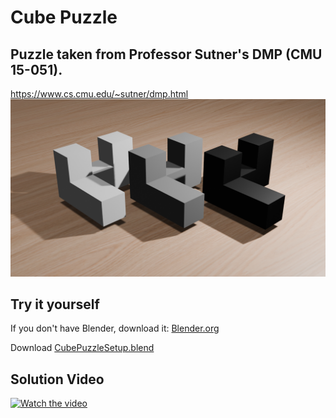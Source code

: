 # Cube Puzzle
## Puzzle taken from Professor Sutner's DMP (CMU 15-051). ##
https://www.cs.cmu.edu/~sutner/dmp.html  
![alt text](https://github.com/88Mangos/Cube-Puzzle/blob/main/CubePuzzleSetup.png)  

## Try it yourself ##
If you don't have Blender, download it: [Blender.org](https://www.blender.org/download/)  

Download [CubePuzzleSetup.blend](https://github.com/88Mangos/Cube-Puzzle/blob/main/CubePuzzleSetup.blend)  
## Solution Video
[![Watch the video](https://img.youtube.com/vi/-vAOlQ-iXd4/maxresdefault.jpg)](https://youtu.be/-vAOlQ-iXd4)

